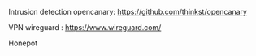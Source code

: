 Intrusion detection opencanary: https://github.com/thinkst/opencanary

VPN wireguard : https://www.wireguard.com/

Honepot
